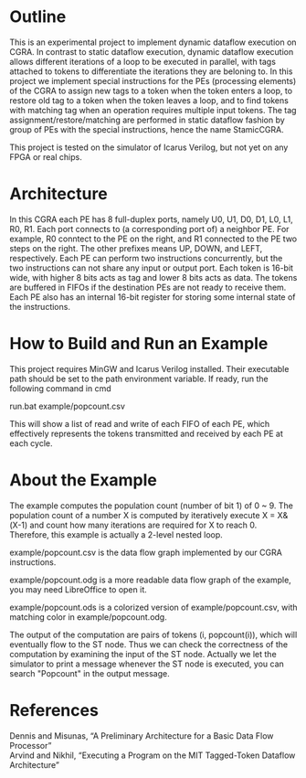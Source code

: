 # Outline
This is an experimental project to implement dynamic dataflow execution on CGRA. In contrast to static dataflow execution, dynamic dataflow execution allows different iterations of a loop to be executed in parallel, with tags attached to tokens to differentiate the iterations they are beloning to. In this project we implement special instructions for the PEs (processing elements) of the CGRA to assign new tags to a token when the token enters a loop, to restore old tag to a token when the token leaves a loop, and to find tokens with matching tag when an operation requires multiple input tokens. The tag assignment/restore/matching are performed in static dataflow fashion by group of PEs with the special instructions, hence the name StamicCGRA.

This project is tested on the simulator of Icarus Verilog, but not yet on any FPGA or real chips.

# Architecture
In this CGRA each PE has 8 full-duplex ports, namely U0, U1, D0, D1, L0, L1, R0, R1. Each port connects to (a corresponding port of) a neighbor PE. For example, R0 conntect to the PE on the right, and R1 connected to the PE two steps on the right. The other prefixes means UP, DOWN, and LEFT, respectively. Each PE can perform two instructions concurrently, but the two instructions can not share any input or output port. Each token is 16-bit wide, with higher 8 bits acts as tag and lower 8 bits acts as data. The tokens are buffered in FIFOs if the destination PEs are not ready to receive them. Each PE also has an internal 16-bit register for storing some internal state of the instructions.

# How to Build and Run an Example
This project requires MinGW and Icarus Verilog installed. Their executable path should be set to the path environment variable.
If ready, run the following command in cmd

run.bat example/popcount.csv

This will show a list of read and write of each FIFO of each PE, which effectively represents the tokens transmitted and received by each PE at each cycle.

# About the Example
The example computes the population count (number of bit 1) of 0 ~ 9. The population count of a number X is computed by iteratively execute X = X&(X-1) and count how many iterations are required for X to reach 0. Therefore, this example is actually a 2-level nested loop.

example/popcount.csv is the data flow graph implemented by our CGRA instructions.

example/popcount.odg is a more readable data flow graph of the example, you may need LibreOffice to open it.

example/popcount.ods is a colorized version of example/popcount.csv, with matching color in example/popcount.odg.

The output of the computation are pairs of tokens (i, popcount(i)), which will eventually flow to the ST node. Thus we can check the correctness of the computation by examining the input of the ST node. Actually we let the simulator to print a message whenever the ST node is executed, you can search "Popcount" in the output message.

# References
Dennis and Misunas, “A Preliminary Architecture for a Basic Data Flow Processor”\
Arvind and Nikhil, “Executing a Program on the MIT Tagged-Token Dataflow Architecture” 
